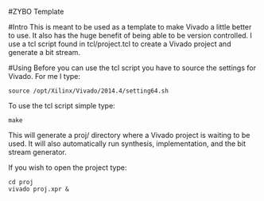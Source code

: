 #ZYBO Template

#Intro
This is meant to be used as a template to make Vivado a little better to use.
It also has the huge benefit of being able to be version controlled. I use a 
tcl script found in tcl/project.tcl to create a Vivado project and generate a
bit stream.

#Using
Before you can use the tcl script you have to source the settings for Vivado.
For me I type:

	source /opt/Xilinx/Vivado/2014.4/setting64.sh

To use the tcl script simple type:

	make

This will generate a proj/ directory where a Vivado project is waiting to be
used. It will also automatically run synthesis, implementation, and the
bit stream generator.

If you wish to open the project type:

	cd proj
	vivado proj.xpr &

